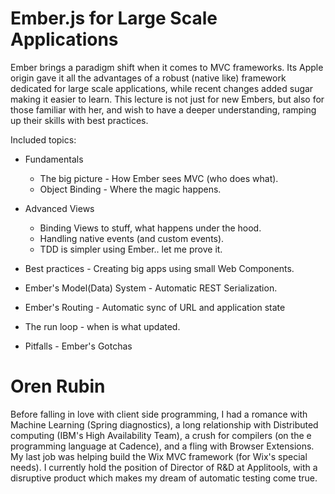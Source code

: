 Ember.js for Large Scale Applications
=====================================
Ember brings a paradigm shift when it comes to MVC frameworks. Its Apple origin gave it all the advantages of a robust (native like) framework dedicated for large scale applications, while recent changes added sugar making it easier to learn.
This lecture is not just for new Embers, but also for those familiar with her, and wish to have a deeper understanding, ramping up their skills with best practices.

Included topics:
  * Fundamentals
    - The big picture - How Ember sees MVC (who does what).
    - Object Binding - Where the magic happens.

  * Advanced Views
    - Binding Views to stuff, what happens under the hood.
    - Handling native events (and custom events).
    - TDD is simpler using Ember.. let me prove it.
   
  * Best practices - Creating big apps using small Web Components.

  * Ember's Model(Data) System - Automatic REST Serialization.
  * Ember's Routing - Automatic sync of URL and application state
    
  * The run loop - when is what updated.

  * Pitfalls - Ember's Gotchas

Oren Rubin
==========
Before falling in love with client side programming, I had a romance with Machine Learning (Spring diagnostics), a long relationship with Distributed computing (IBM's High Availability Team), a crush for compilers (on the e programming language at Cadence), and a fling with Browser Extensions.
My last job was helping build the Wix MVC framework (for Wix's special needs).
I currently hold the position of Director of R&D at Applitools, with a disruptive product which makes my dream of automatic testing come true.
